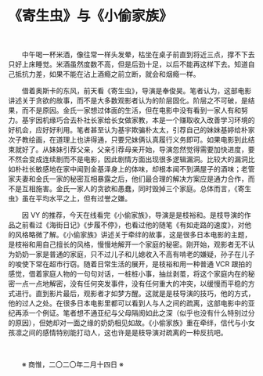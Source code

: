# 《寄生虫》与《小偷家族》

&emsp;&emsp;

&emsp;&emsp;中午喝一杯米酒，像往常一样头发晕，枯坐在桌子前直到将近三点，撑不下去只好上床睡觉。米酒虽然度数不高，但是后劲十足，以后不能再这样下去。知道自己抵抗力差，如果不能在沾上酒瘾之前立断，就会和烟瘾一样。

&emsp;&emsp;借着奥斯卡的东风，前天看《寄生虫》，导演是奉俊昊。笔者认为，这部电影讲述关于贪欲的故事，而不是大多数观影者认为的阶层固化。阶层之不可破，是结果，而不是原因。金氏一家想过体面的生活，但在电影中没有看到一家人有和努力。基宇因机缘巧合去朴社长家给长女做家教，本是一个赚取收入改善学习环境的好机会，应好好利用。笔者甚至认为基宇欺骗朴太太，引荐自己的妹妹基婷给朴家次子教绘画，在道理上也讲得通，只要兄妹俩认真履行义务即可。如果电影到此结束就好了。从妹妹引荐父亲，父亲引荐母亲开始，导演忽然觉得需要加快进度，要不然会变成连续剧而不是电影，因此剧情方面出现很多逻辑漏洞。比较大的漏洞比如朴社长敏感地在家中闻到金基泽身上的体味，却根本闻不到满屋子的酒味；老管家夫妻和金氏一家的秘密互相暴露之后，他们最合理的解决方案应是通力合作，而不是互相施害。金氏一家人的贪欲和愚蠢，同时毁掉三个家庭。总体而言，《寄生虫》虽在平均水平之上，但有过誉之嫌。

&emsp;&emsp;因 VY 的推荐，今天在线看完《小偷家族》，导演是是枝裕和。是枝导演的作品之前看过《海街日记》《步履不停》，也看过他的随笔《有如走路的速度》，对他的风格略微了解。《小偷家族》讲述关于牵绊的故事，这是很多日本电影的主题，是枝裕和用自己擅长的风格，慢慢地解开一个家庭的秘密。刚开始，观影者无不认为奶奶一家是普通的家庭，只不过儿子和儿媳收入不高有啃老的嫌疑，孙子在儿子的唆使下常在超市行窃。随着日常生活的展开，是枝裕和用一种普通 VCR 跟拍的感觉，借着家庭人物的一句句对话，一桩桩小事，抽丝剥茧，将这个家庭内在的秘密一点一点地解密，没有任何突发事件，没有任何重大的冲突，以缓慢而平稳的方式进行。直到影片最后，观影者才如梦方醒。这就是是枝导演的技巧，他的方式，他的过人之处。在很多日本电影里都可以看到人与人之间的疏离，这部电影中的亚纪再添一个例证。笔者想不通亚纪与父母隔阂如此之深（似乎也没有什么特别过分的原因），但她却对一面之缘的奶奶相见如故。《小偷家族》重在牵绊，信代与小女孩凛之间的感情特别能打动人，这也许是是枝导演对疏离的一种反抗吧。

&emsp;&emsp;

&emsp;&emsp;※ 商惟，二〇二〇年二月十四日 ※